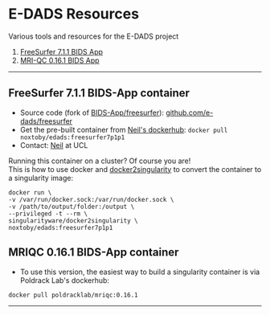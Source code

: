 # E-DADS Resources
Various tools and resources for the E-DADS project

1. [FreeSurfer 7.1.1 BIDS App](#freesurfer-711-bids-app-container)
2. [MRI-QC 0.16.1 BIDS App](#mriqc-0161-bids-app-container)

<hr/>

## FreeSurfer 7.1.1 BIDS-App container
- Source code (fork of [BIDS-App/freesurfer](https://github.com/BIDS-Apps/freesurfer)): [github.com/e-dads/freesurfer](https://github.com/e-dads/freesurfer)
- Get the pre-built container from [Neil's dockerhub](https://hub.docker.com/r/noxtoby/edads/tags): `docker pull noxtoby/edads:freesurfer7p1p1`
- Contact: [Neil](https://github.com/noxtoby) at UCL

Running this container on a cluster? Of course you are!<br/>
This is how to use docker and [docker2singularity](https://github.com/singularityhub/docker2singularity) to convert the container to a singularity image:
```
docker run \
-v /var/run/docker.sock:/var/run/docker.sock \
-v /path/to/output/folder:/output \
--privileged -t --rm \
singularityware/docker2singularity \
noxtoby/edads:freesurfer7p1p1
```

## MRIQC 0.16.1 BIDS-App container
- To use this version, the easiest way to build a singularity container is via Poldrack Lab's dockerhub:
```
docker pull poldracklab/mriqc:0.16.1
```

<hr/>
